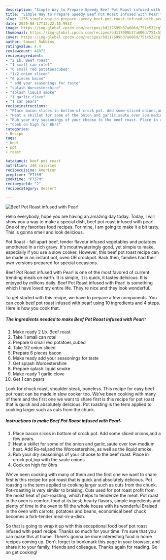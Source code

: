 ```yaml
---
description: "Simple Way to Prepare Speedy Beef Pot Roast infused with Pear!"
title: "Simple Way to Prepare Speedy Beef Pot Roast infused with Pear!"
slug: 1255-simple-way-to-prepare-speedy-beef-pot-roast-infused-with-pear
date: 2020-08-17T12:22:10.993Z
image: https://img-global.cpcdn.com/recipes/bd117699b37a606d/751x532cq70/beef-pot-roast-infused-with-pear-recipe-main-photo.jpg
thumbnail: https://img-global.cpcdn.com/recipes/bd117699b37a606d/751x532cq70/beef-pot-roast-infused-with-pear-recipe-main-photo.jpg
cover: https://img-global.cpcdn.com/recipes/bd117699b37a606d/751x532cq70/beef-pot-roast-infused-with-pear-recipe-main-photo.jpg
author: Samuel Robbins
ratingvalue: 4.4
reviewcount: 48072
recipeingredient:
- "2 Lb. Beef roast"
- "1 small can rotel"
- "6 small red potatoescubed"
- "1/2 onion sliced"
- "6 pieces bacon"
- " add your seasonings for taste"
- "splash Worcestershire"
- "splash liquid smoke"
- "1 garlic clove"
- "1 can pears"
recipeinstructions:
- "Place bacon slices in bottom of crock pot. Add some sliced onions,and a few pears."
- "Heat a skillet for some of the onion and garlic,saute over low-medium heat. Add Ro-tel,and the Worcestershire, as well as the liquid smoke."
- "Rub your dry seasonings of your choose to the beef roast. Place in crock pot,top with the saute onions"
- "Cook on high for 8hrs"
categories:
- Recipe
tags:
- beef
- pot
- roast

katakunci: beef pot roast 
nutrition: 248 calories
recipecuisine: American
preptime: "PT15M"
cooktime: "PT37M"
recipeyield: "2"
recipecategory: Dessert

---
```



![Beef Pot Roast infused with Pear!](https://img-global.cpcdn.com/recipes/bd117699b37a606d/751x532cq70/beef-pot-roast-infused-with-pear-recipe-main-photo.jpg)

Hello everybody, hope you are having an amazing day today. Today, I will show you a way to make a special dish, beef pot roast infused with pear!. One of my favorites food recipes. For mine, I am going to make it a bit tasty. This is gonna smell and look delicious.

Pot Roast - fall apart beef, tender flavour infused vegetables and potatoes smothered in a rich gravy. It&#39;s mouthwateringly good, yet simple to make, especially if you use a slow cooker. However, this beef pot roast recipe can be made in an instant pot, oven OR crockpot. Back then, families had their own versions prepared for special occasions.

Beef Pot Roast infused with Pear! is one of the most favored of current trending meals on earth. It is simple, it is quick, it tastes delicious. It is enjoyed by millions daily. Beef Pot Roast infused with Pear! is something which I have loved my entire life. They're nice and they look wonderful.


To get started with this recipe, we have to prepare a few components. You can cook beef pot roast infused with pear! using 10 ingredients and 4 steps. Here is how you cook that.

<!--inarticleads1-->

##### The ingredients needed to make Beef Pot Roast infused with Pear!:

1. Make ready 2 Lb. Beef roast
1. Take 1 small can rotel
1. Prepare 6 small red potatoes,cubed
1. Take 1/2 onion sliced
1. Prepare 6 pieces bacon
1. Make ready  add your seasonings for taste
1. Get splash Worcestershire
1. Prepare splash liquid smoke
1. Make ready 1 garlic clove
1. Get 1 can pears


Look for chuck roast, shoulder steak, boneless. This recipe for easy beef pot roast can be made in slow cooker too. We&#39;ve been cooking with many of them and the first one we want to share first is this recipe for pot roast that is quick and absolutely delicious. Pot roasting is the term applied to cooking larger such as cuts from the chunk. 

<!--inarticleads2-->

##### Instructions to make Beef Pot Roast infused with Pear!:

1. Place bacon slices in bottom of crock pot. Add some sliced onions,and a few pears.
1. Heat a skillet for some of the onion and garlic,saute over low-medium heat. Add Ro-tel,and the Worcestershire, as well as the liquid smoke.
1. Rub your dry seasonings of your choose to the beef roast. Place in crock pot,top with the saute onions
1. Cook on high for 8hrs


We&#39;ve been cooking with many of them and the first one we want to share first is this recipe for pot roast that is quick and absolutely delicious. Pot roasting is the term applied to cooking larger such as cuts from the chunk. Pot-roasting is very similar to braising. Cuts used for pot roast profit from the moist heat of pot-roasting, which helps to tenderize the meat. Pot roast in the oven is comfort food at its best; hearty flavors, simple ingredients and plenty of time in the oven to fill the whole house with its wonderful Braised in the oven with carrots, potatoes and beans, economical beef chuck becomes a fork-tender meal-in-a-dish. 

So that is going to wrap it up with this exceptional food beef pot roast infused with pear! recipe. Thanks so much for your time. I'm sure that you can make this at home. There's gonna be more interesting food in home recipes coming up. Don't forget to bookmark this page in your browser, and share it to your family, friends and colleague. Thanks again for reading. Go on get cooking!
